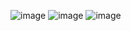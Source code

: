 ![image](https://github.com/user-attachments/assets/fe2c5565-c88b-4c4d-828c-74f9b463a38e)
![image](https://github.com/user-attachments/assets/3c80eda2-d9b3-45d3-8631-a119417e14a2)
![image](https://github.com/user-attachments/assets/65d99f2c-7f8d-4154-8406-6bc452590bef)
